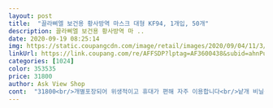 ```yaml
---
layout: post 
title:  "끌라삐엘 보건용 황사방역 마스크 대형 KF94, 1개입, 50개" 
description: 끌라삐엘 보건용 황사방역 마 ..
date: 2020-09-19 08:25:14 
img: https://static.coupangcdn.com/image/retail/images/2020/09/04/11/3/24778a4a-1dcf-45a7-9a4e-42164adf8e99.jpg 
linkUrl: https://link.coupang.com/re/AFFSDP?lptag=AF3600438&subid=ahnPublicAsk&pageKey=2056060736&itemId=3495147486&vendorItemId=71481381364&traceid=V0-113-bac73e1f4144f287 
categories: [1024] 
color: 353535 
price: 31800 
author: Ask View Shop 
cont:  "31800<br/>개별포장되어 위생적이고 휴대가 편해 자주 이용합니다<br/>낱개 비닐봉투 뒷면에 상품 원료 설명보면<br/>부직포 4장 겹쳐놓은거네요<br/>상품평도 없고 처음 보는 상품인데 혹시나하고 구매해서 사용해봤는데 진짜 귀 하나도 안아프고 너무 좋아요<br/>얼굴이 그리 작지않은데 약간 할랑<br/>한개씩 꺼내쓸때마다 건강해지는 느낌이에요<br/>" 
---
```

